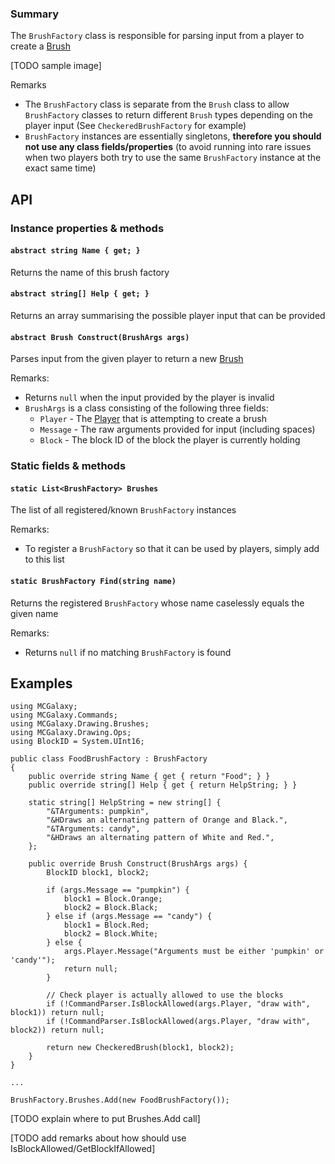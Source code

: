 ### Summary

The `BrushFactory` class is responsible for parsing input from a player to create a [Brush](/Drawing/Brush.md)

[TODO sample image]

Remarks
- The `BrushFactory` class is separate from the `Brush` class to allow `BrushFactory` classes to return
  different `Brush` types depending on the player input (See `CheckeredBrushFactory` for example)
- `BrushFactory` instances are essentially singletons, **therefore you should not use any class fields/properties** 
  (to avoid running into rare issues when two players both try to use the same `BrushFactory` instance at the exact same time)

## API

### Instance properties & methods

#### `abstract string Name { get; }`

Returns the name of this brush factory

#### `abstract string[] Help { get; }`

Returns an array summarising the possible player input that can be provided

#### `abstract Brush Construct(BrushArgs args)`

Parses input from the given player to return a new [Brush](/Drawing/Brush.md)

Remarks:
- Returns `null` when the input provided by the player is invalid
- `BrushArgs` is a class consisting of the following three fields:
	* `Player` - The [Player](/Player/Player.md) that is attempting to create a brush
	* `Message` - The raw arguments provided for input (including spaces)
	* `Block` - The block ID of the block the player is currently holding
	
### Static fields & methods

#### `static List<BrushFactory> Brushes`

The list of all registered/known `BrushFactory` instances

Remarks:
- To register a `BrushFactory` so that it can be used by players, simply add to this list

#### `static BrushFactory Find(string name)`

Returns the registered `BrushFactory` whose name caselessly equals the given name

Remarks:
- Returns `null` if no matching `BrushFactory` is found

## Examples

```CSharp
using MCGalaxy;
using MCGalaxy.Commands;
using MCGalaxy.Drawing.Brushes;
using MCGalaxy.Drawing.Ops;
using BlockID = System.UInt16;

public class FoodBrushFactory : BrushFactory
{
	public override string Name { get { return "Food"; } }
	public override string[] Help { get { return HelpString; } }
	
	static string[] HelpString = new string[] {
		"&TArguments: pumpkin",
		"&HDraws an alternating pattern of Orange and Black.",
		"&TArguments: candy",
		"&HDraws an alternating pattern of White and Red.",
	};
	
	public override Brush Construct(BrushArgs args) {
		BlockID block1, block2;
		
		if (args.Message == "pumpkin") {
			block1 = Block.Orange;
			block2 = Block.Black;
		} else if (args.Message == "candy") {
			block1 = Block.Red;
			block2 = Block.White;
		} else {
			args.Player.Message("Arguments must be either 'pumpkin' or 'candy'");
			return null;
		}

		// Check player is actually allowed to use the blocks
		if (!CommandParser.IsBlockAllowed(args.Player, "draw with", block1)) return null;
		if (!CommandParser.IsBlockAllowed(args.Player, "draw with", block2)) return null;
		
		return new CheckeredBrush(block1, block2);
	}
}

...

BrushFactory.Brushes.Add(new FoodBrushFactory());
```
[TODO explain where to put Brushes.Add call]

[TODO add remarks about how should use IsBlockAllowed/GetBlockIfAllowed]

